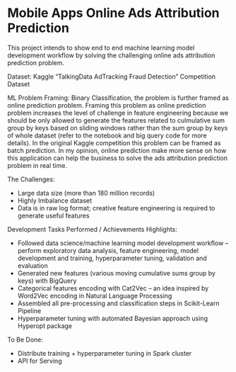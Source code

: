 # Mobile Apps Online Ads Attribution Prediction
This project intends to show end to end machine learning model development workflow by solving the challenging online ads attribution prediction problem. 

Dataset: Kaggle “TalkingData AdTracking Fraud Detection” Competition Dataset 

ML Problem Framing: Binary Classification, the problem is further framed as online prediction problem. Framing this problem as online prediction problem increases the level of challenge in feature engineering because we should be only allowed to generate the features related to culmulative sum group by keys based on sliding windows rather than the sum group by keys of whole dataset (refer to the notebook and big query code for more details). In the original Kaggle competition this problem can be framed as batch prediction. In my opinion, online prediction make more sense on how this application can help the business to solve the ads attribution prediction problem in real time.         

The Challenges: 
- Large data size (more than 180 million records) 
- Highly Imbalance dataset 
- Data is in raw log format; creative feature engineering is required to generate useful features 

Development Tasks Performed / Achievements Highlights: 
- Followed data science/machine learning model development workflow – perform exploratory data analysis, feature engineering, model development and training, hyperparameter tuning, validation and evaluation 
- Generated new features (various moving cumulative sums group by keys) with BigQuery  
- Categorical features encoding with Cat2Vec – an idea inspired by Word2Vec encoding in Natural Language Processing 
- Assembled all pre-processing and classification steps in Scikit-Learn Pipeline 
- Hyperparameter tuning with automated Bayesian approach using Hyperopt package 

To Be Done:
- Distribute training + hyperparameter tuning in Spark cluster
- API for Serving
